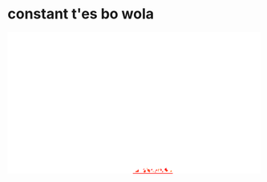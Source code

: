 <h1>constant t'es bo wola</h1>

<img src="img/level1/flammes.png"   alt="Markdown Monster icon"  style="float: left; margin-right: 10px;"/>